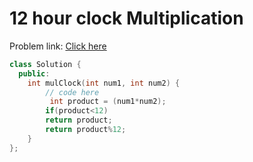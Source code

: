# 12 hour clock Multiplication

Problem link: [Click here](https://www.geeksforgeeks.org/problems/12-hour-clock-multiplication4709/1?page=6&difficulty=School&sortBy=submissions)

```cpp
class Solution {
  public:
    int mulClock(int num1, int num2) {
        // code here
         int product = (num1*num2);
        if(product<12)
        return product;
        return product%12;
    }
};
```
